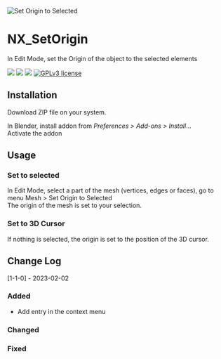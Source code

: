 ![Set Origin to Selected](https://user-images.githubusercontent.com/54265936/211190847-bd9702b2-4f67-45af-be0d-51a426e8f12d.png)


# NX_SetOrigin
In Edit Mode, set the Origin of the object to the selected elements

<img src="https://img.shields.io/badge/Blender-2.8.0-green" /> <img src="https://img.shields.io/badge/Python-3.10-blue" /> <img src="https://img.shields.io/badge/Addon-1.0.0.Stable-orange" /> 
[![GPLv3 license](https://img.shields.io/badge/License-GPLv3-blue.svg)](http://perso.crans.org/besson/LICENSE.html)

## Installation
Download ZIP file on your system.

In Blender, install addon from _Preferences > Add-ons > Install_...  
Activate the addon

## Usage

### Set to selected
In Edit Mode, select a part of the mesh (vertices, edges or faces), go to menu Mesh > Set Origin to Selected  
The origin of the mesh is set to your selection.

### Set to 3D Cursor
If nothing is selected, the origin is set to the position of the 3D cursor.

## Change Log

[1-1-0] - 2023-02-02

### Added 
- Add entry in the context menu

### Changed

### Fixed

